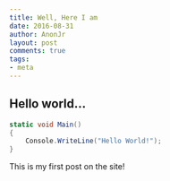 ```yaml
---
title: Well, Here I am
date: 2016-08-31
author: AnonJr
layout: post
comments: true
tags:
- meta
---
```


## Hello world...

```cs
static void Main()
{
    Console.WriteLine("Hello World!");
}
```


This is my first post on the site!
